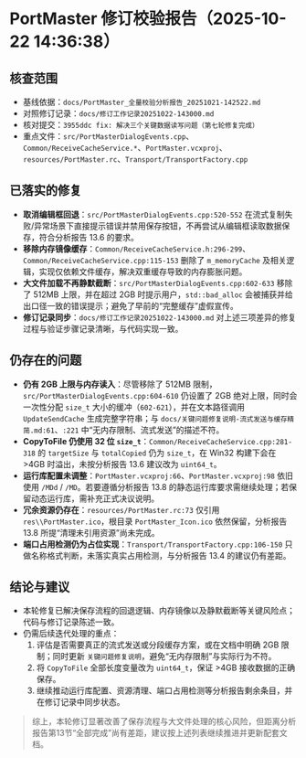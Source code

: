 # PortMaster 修订校验报告（2025-10-22 14:36:38）

## 核查范围
- 基线依据：`docs/PortMaster_全量校验分析报告_20251021-142522.md`
- 对照修订记录：`docs/修订工作记录20251022-143000.md`
- 核对提交：`3955ddc fix: 解决三个关键数据读写问题（第七轮修复完成）`
- 重点文件：`src/PortMasterDialogEvents.cpp`、`Common/ReceiveCacheService.*`、`PortMaster.vcxproj`、`resources/PortMaster.rc`、`Transport/TransportFactory.cpp`

## 已落实的修复
- **取消编辑框回退**：`src/PortMasterDialogEvents.cpp:520-552` 在流式复制失败/异常场景下直接提示错误并禁用保存按钮，不再尝试从编辑框读取数据保存，符合分析报告 13.6 的要求。
- **移除内存镜像缓存**：`Common/ReceiveCacheService.h:296-299`、`Common/ReceiveCacheService.cpp:115-153` 删除了 `m_memoryCache` 及相关逻辑，实现仅依赖文件缓存，解决双重缓存导致的内存膨胀问题。
- **大文件加载不再静默截断**：`src/PortMasterDialogEvents.cpp:602-633` 移除了 512MB 上限，并在超过 2GB 时提示用户，`std::bad_alloc` 会被捕获并给出口径一致的错误提示；避免了早前的“完整缓存”虚假宣传。
- **修订记录同步**：`docs/修订工作记录20251022-143000.md` 对上述三项差异的修复过程与验证步骤记录清晰，与代码实现一致。

## 仍存在的问题
- **仍有 2GB 上限与内存读入**：尽管移除了 512MB 限制，`src/PortMasterDialogEvents.cpp:604-610` 仍设置了 2GB 绝对上限，同时会一次性分配 `size_t` 大小的缓冲（`602-621`），并在文本路径调用 `UpdateSendCache` 生成完整字符串；与 `docs/关键问题修复说明-流式发送与缓存精简.md:61`、`:221` 中“无内存限制、流式发送”的描述不符。
- **CopyToFile 仍使用 32 位 `size_t`**：`Common/ReceiveCacheService.cpp:281-318` 的 `targetSize` 与 `totalCopied` 仍为 `size_t`，在 Win32 构建下会在 >4GB 时溢出，未按分析报告 13.6 建议改为 `uint64_t`。
- **运行库配置未调整**：`PortMaster.vcxproj:66`、`PortMaster.vcxproj:98` 依旧使用 `/MDd` / `/MD`。若要遵循分析报告 13.8 的静态运行库要求需继续处理；若保留动态运行库，需补充正式决议说明。
- **冗余资源仍存在**：`resources/PortMaster.rc:73` 仅引用 `res\\PortMaster.ico`，根目录 `PortMaster_Icon.ico` 依然保留，分析报告 13.8 所提“清理未引用资源”尚未完成。
- **端口占用检测仍为占位实现**：`Transport/TransportFactory.cpp:106-150` 只做名称格式判断，未落实真实占用检测，与分析报告 13.4 的建议仍有差距。

## 结论与建议
- 本轮修复已解决保存流程的回退逻辑、内存镜像以及静默截断等关键风险点；代码与修订记录陈述一致。
- 仍需后续迭代处理的重点：
  1. 评估是否需要真正的流式发送或分段缓存方案，或在文档中明确 2GB 限制；同时更新 `关键问题修复说明`，避免“无内存限制”与实际行为不符。
  2. 将 `CopyToFile` 全部长度变量改为 `uint64_t`，保证 >4GB 接收数据的正确保存。
  3. 继续推动运行库配置、资源清理、端口占用检测等分析报告剩余条目，并在修订记录中同步状态。

> 综上，本轮修订显著改善了保存流程与大文件处理的核心风险，但距离分析报告第13节“全部完成”尚有差距，建议按上述列表继续推进并更新配套文档。
